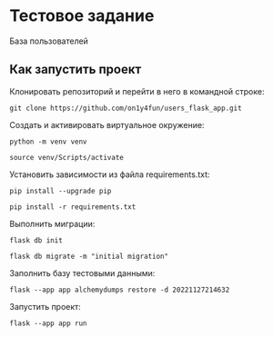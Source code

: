 # Тестовое задание

База пользователей

## Как запустить проект

Клонировать репозиторий и перейти в него в командной строке:

```
git clone https://github.com/on1y4fun/users_flask_app.git

```

Создать и активировать виртуальное окружение:

```
python -m venv venv
```

```
source venv/Scripts/activate
```

Установить зависимости из файла requirements.txt:

```
pip install --upgrade pip
```

```
pip install -r requirements.txt
```

Выполнить миграции:

```
flask db init
```

```
flask db migrate -m "initial migration"
```

Заполнить базу тестовыми данными:

```
flask --app app alchemydumps restore -d 20221127214632
```

Запустить проект:

```
flask --app app run
```